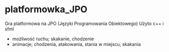 # platformowka_JPO
Gra platformowa na JPO (Języki Programowania Obiektowego)
Użyto c++ i sfml
- możliwość ruchu; skakanie, chodzenie
- animacje; chodzenia, atakowania, stania w miejscu, skakania
